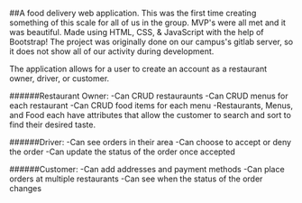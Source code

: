 ##A food delivery web application.
This was the first time creating something of this scale for all of us in the group. MVP's were all met and it was beautiful.
Made using HTML, CSS, & JavaScript with the help of Bootstrap!
The project was originally done on our campus's gitlab server, so it does not show all of our activity during development.

The application allows for a user to create an account as a restaurant owner, driver, or customer.

######Restaurant Owner:
-Can CRUD restauraunts
-Can CRUD menus for each restaurant
-Can CRUD food items for each menu
-Restaurants, Menus, and Food each have attributes that allow the customer to search and sort to find their desired taste.

######Driver:
-Can see orders in their area
-Can choose to accept or deny the order
-Can update the status of the order once accepted


######Customer:
-Can add addresses and payment methods
-Can place orders at multiple restaurants
-Can see when the status of the order changes
